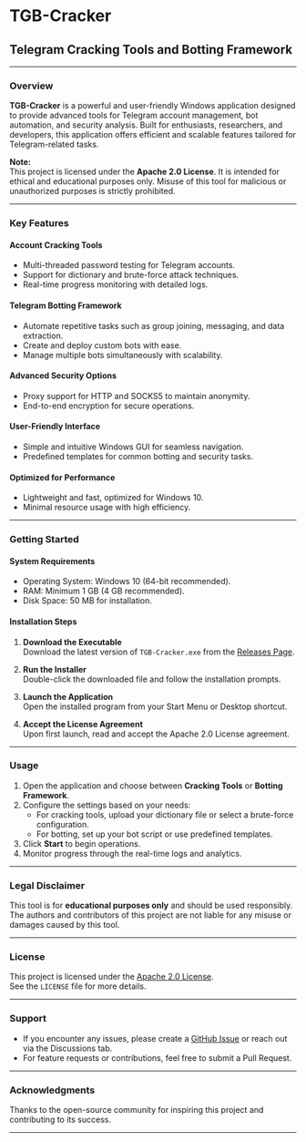 # **TGB-Cracker**

## **Telegram Cracking Tools and Botting Framework**

---

### **Overview**
**TGB-Cracker** is a powerful and user-friendly Windows application designed to provide advanced tools for Telegram account management, bot automation, and security analysis. Built for enthusiasts, researchers, and developers, this application offers efficient and scalable features tailored for Telegram-related tasks.

**Note:**  
This project is licensed under the **Apache 2.0 License**. It is intended for ethical and educational purposes only. Misuse of this tool for malicious or unauthorized purposes is strictly prohibited.

---

### **Key Features**

#### **Account Cracking Tools**
- Multi-threaded password testing for Telegram accounts.
- Support for dictionary and brute-force attack techniques.
- Real-time progress monitoring with detailed logs.

#### **Telegram Botting Framework**
- Automate repetitive tasks such as group joining, messaging, and data extraction.
- Create and deploy custom bots with ease.
- Manage multiple bots simultaneously with scalability.

#### **Advanced Security Options**
- Proxy support for HTTP and SOCKS5 to maintain anonymity.
- End-to-end encryption for secure operations.

#### **User-Friendly Interface**
- Simple and intuitive Windows GUI for seamless navigation.
- Predefined templates for common botting and security tasks.

#### **Optimized for Performance**
- Lightweight and fast, optimized for Windows 10.
- Minimal resource usage with high efficiency.

---

### **Getting Started**

#### **System Requirements**
- Operating System: Windows 10 (64-bit recommended).
- RAM: Minimum 1 GB (4 GB recommended).
- Disk Space: 50 MB for installation.

#### **Installation Steps**
1. **Download the Executable**  
   Download the latest version of `TGB-Cracker.exe` from the [Releases Page](#).

2. **Run the Installer**  
   Double-click the downloaded file and follow the installation prompts.

3. **Launch the Application**  
   Open the installed program from your Start Menu or Desktop shortcut.

4. **Accept the License Agreement**  
   Upon first launch, read and accept the Apache 2.0 License agreement.

---

### **Usage**
1. Open the application and choose between **Cracking Tools** or **Botting Framework**.
2. Configure the settings based on your needs:
   - For cracking tools, upload your dictionary file or select a brute-force configuration.
   - For botting, set up your bot script or use predefined templates.
3. Click **Start** to begin operations.
4. Monitor progress through the real-time logs and analytics.

---

### **Legal Disclaimer**
This tool is for **educational purposes only** and should be used responsibly. The authors and contributors of this project are not liable for any misuse or damages caused by this tool.

---

### **License**
This project is licensed under the [Apache 2.0 License](LICENSE).  
See the `LICENSE` file for more details.

---

### **Support**
- If you encounter any issues, please create a [GitHub Issue](#) or reach out via the Discussions tab.
- For feature requests or contributions, feel free to submit a Pull Request.

---

### **Acknowledgments**
Thanks to the open-source community for inspiring this project and contributing to its success.

---
